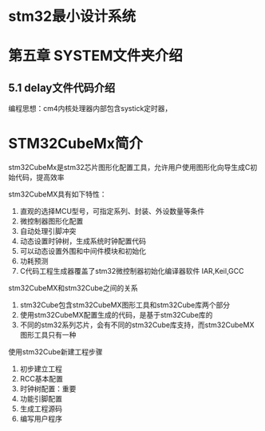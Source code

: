 # stm32最小设计系统

# 第五章 SYSTEM文件夹介绍

## 5.1 delay文件代码介绍

编程思想：cm4内核处理器内部包含systick定时器，

# STM32CubeMx简介

stm32CubeMx是stm32芯片图形化配置工具，允许用户使用图形化向导生成C初始代码，提高效率

stm32CubeMX具有如下特性：

1. 直观的选择MCU型号，可指定系列、封装、外设数量等条件
2. 微控制器图形化配置
3. 自动处理引脚冲突
4. 动态设置时钟树，生成系统时钟配置代码
5. 可以动态设置外围和中间件模块和初始化
6. 功耗预测
7. C代码工程生成器覆盖了stm32微控制器初始化编译器软件 IAR,Keil,GCC

stm32CubeMX和stm32Cube之间的关系

1. stm32Cube包含stm32CubeMX图形工具和stm32Cube库两个部分
2. 使用stm32CubeMX配置生成的代码，是基于stm32Cube库的
3. 不同的stm32系列芯片，会有不同的stm32Cube库支持，而stm32CubeMX图形工具只有一种

使用stm32Cube新建工程步骤

1. 初步建立工程
2. RCC基本配置
3. 时钟树配置：重要
4. 功能引脚配置
5. 生成工程源码
6. 编写用户程序
